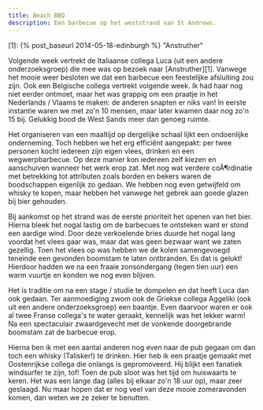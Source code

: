 ```yaml
---
title: Beach BBQ
description: Een barbecue op het weststrand van St Andrews.
---
```

[1]: {% post_baseurl 2014-05-18-edinburgh %} "Anstruther"

Volgende week vertrekt de Italiaanse collega Luca (uit een andere onderzoeksgroep) die mee was op bezoek naar [Anstruther][1]. Vanwege het mooie weer besloten we dat een barbecue een feestelijke afsluiting zou zijn. Ook een Belgische collega vertrekt volgende week. Ik had haar nog niet eerder ontmoet, maar het was grappig om een praatje in het Nederlands / Vlaams te maken: de anderen snapten er niks van! In eerste instantie waren we met zo'n 10 mensen, maar later kwamen daar nog zo'n 15 bij. Gelukkig bood de West Sands meer dan genoeg ruimte.

Het organiseren van een maaltijd op dergelijke schaal lijkt een ondoenlijke onderneming. Toch hebben we het erg efficiënt aangepakt: per twee personen kocht iedereen zijn eigen vlees, drinken en een wegwerpbarbecue. Op deze manier kon iedereen zelf kiezen en aanschuiven wanneer het werk erop zat. Met nog wat verdere coÃ¶rdinatie met betrekking tot attributen zoals borden en bekers waren de boodschappen eigenlijk zo gedaan. We hebben nog even getwijfeld om whisky te kopen, maar hebben het vanwege het gebrek aan goede glazen bij bier gehouden.

Bij aankomst op het strand was de eerste prioriteit het openen van het bier. Hierna bleek het nogal lastig om de barbecues te ontsteken want er stond een aardige wind. Door deze verkoelende bries duurde het nogal lang voordat het vlees gaar was, maar dat was geen bezwaar want we zaten gezellig. Toen het vlees op was hebben we de kolen samengevoegd teneinde een gevonden boomstam te laten ontbranden. En dat is gelukt! Hierdoor hadden we na een fraaie zonsondergang (tegen tien uur) een warm vuurtje en konden we nog even blijven.

Het is traditie om na een stage / studie te dompelen en dat heeft Luca dan ook gedaan. Ter aanmoediging zwom ook de Griekse collega Aggeliki (ook uit een andere onderzoeksgroep) een baantje. Even daarvoor waren er ook al twee Franse collega's te water geraakt, kennelijk was het lekker warm! Na een spectaculair zwaardgevecht met de vonkende doorgebrande boomstam zat de barbecue erop.

Hierna ben ik met een aantal anderen nog even naar de pub gegaan om dan toch een whisky (Talisker!) te drinken. Hier heb ik een praatje gemaakt met Oostenrijkse collega die onlangs is gepromoveerd. Hij blijkt een fanatiek windsurfer te zijn, tof! Toen de pub sloot was het tijd om huiswaarts te keren. Het was een lange dag (alles bij elkaar zo'n 18 uur op), maar zeer geslaagd. Nu maar hopen dat er nog veel van deze mooie zomeravonden komen, dan weten we ze zeker te benutten.